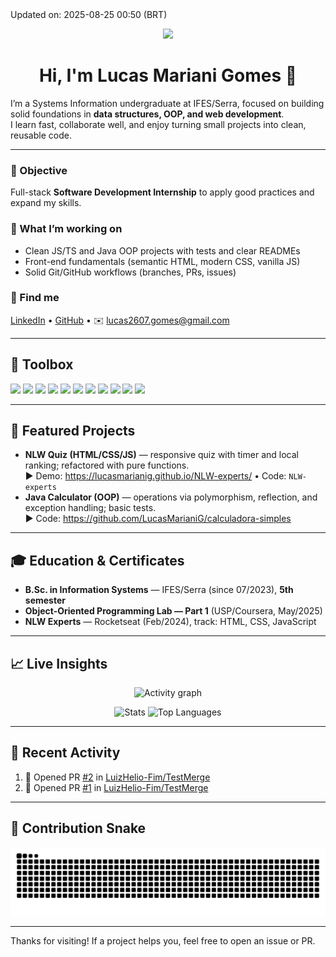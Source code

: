 <!-- This line is auto-edited by an Action -->
<!--UPDATE--> Updated on: 2025-08-25 00:50 (BRT)

<p align="center">
  <img src="https://readme-typing-svg.demolab.com?font=Fira+Code&size=22&pause=1200&center=true&vCenter=true&width=980&lines=SI+Undergrad+%40+IFES+Serra+(5th+semester);Full-Stack+Internship+Track;HTML+%2F+CSS+%2F+JavaScript+%2F+Java+%2F+SQL" />
</p>

<h1 align="center">Hi, I'm <b>Lucas Mariani Gomes</b> 👋</h1>

I’m a Systems Information undergraduate at IFES/Serra, focused on building solid foundations in **data structures, OOP, and web development**.  
I learn fast, collaborate well, and enjoy turning small projects into clean, reusable code.

---

### 🎯 Objective
Full-stack **Software Development Internship** to apply good practices and expand my skills.

### 🧭 What I’m working on
- Clean JS/TS and Java OOP projects with tests and clear READMEs  
- Front-end fundamentals (semantic HTML, modern CSS, vanilla JS)  
- Solid Git/GitHub workflows (branches, PRs, issues)

### 🔗 Find me
[LinkedIn](https://www.linkedin.com/in/lucas-mariani-gomes-34377a231) • [GitHub](https://github.com/LucasMarianiG) • ✉️ lucas2607.gomes@gmail.com

---

## 🧰 Toolbox
<p>
  <img height="28" src="https://img.shields.io/badge/Java-007396?logo=java&logoColor=white"/>
  <img height="28" src="https://img.shields.io/badge/JavaScript-F7DF1E?logo=javascript&logoColor=000"/>
  <img height="28" src="https://img.shields.io/badge/TypeScript-3178C6?logo=typescript&logoColor=white"/>
  <img height="28" src="https://img.shields.io/badge/HTML5-E34F26?logo=html5&logoColor=white"/>
  <img height="28" src="https://img.shields.io/badge/CSS3-1572B6?logo=css3&logoColor=white"/>
  <img height="28" src="https://img.shields.io/badge/SQL-336791?logo=postgresql&logoColor=white"/>
  <img height="28" src="https://img.shields.io/badge/AWS-(basics)-232F3E?logo=amazonaws&logoColor=white"/>
  <img height="28" src="https://img.shields.io/badge/Git-F05032?logo=git&logoColor=white"/>
  <img height="28" src="https://img.shields.io/badge/GitHub-181717?logo=github&logoColor=white"/>
  <img height="28" src="https://img.shields.io/badge/Linux-000000?logo=linux&logoColor=white"/>
  <img height="28" src="https://img.shields.io/badge/Windows-0078D6?logo=windows&logoColor=white"/>
</p>

---

## 🧪 Featured Projects
- **NLW Quiz (HTML/CSS/JS)** — responsive quiz with timer and local ranking; refactored with pure functions.  
  ▶ Demo: https://lucasmarianig.github.io/NLW-experts/ • Code: `NLW-experts`
- **Java Calculator (OOP)** — operations via polymorphism, reflection, and exception handling; basic tests.  
  ▶ Code: https://github.com/LucasMarianiG/calculadora-simples

---

## 🎓 Education & Certificates
- **B.Sc. in Information Systems** — IFES/Serra (since 07/2023), **5th semester**  
- **Object-Oriented Programming Lab — Part 1** (USP/Coursera, May/2025)  
- **NLW Experts** — Rocketseat (Feb/2024), track: HTML, CSS, JavaScript

---

## 📈 Live Insights
<p align="center">
  <img src="https://github-readme-activity-graph.vercel.app/graph?username=LucasMarianiG&theme=github-dark&hide_border=true" alt="Activity graph"/>
</p>

<p align="center">
  <img src="https://github-readme-stats.vercel.app/api?username=LucasMarianiG&show_icons=true&theme=github_dark&hide_border=true&include_all_commits=true&count_private=true" alt="Stats"/>
  <img src="https://github-readme-stats.vercel.app/api/top-langs/?username=LucasMarianiG&layout=compact&langs_count=8&theme=github_dark&hide_border=true" alt="Top Languages"/>
</p>

<!--
## 🏆 Trophies
<p align="center">
  <img src="https://github-profile-trophy.vercel.app/?username=LucasMarianiG&theme=onedark&no-frame=true&no-bg=true&row=1&column=6" alt="Trophies"/>
</p>
-->

---

## 🔔 Recent Activity
<!--START_SECTION:activity-->
1. 💪 Opened PR [#2](https://github.com//LuizHelio-Fim/TestMerge/pull/2) in [LuizHelio-Fim/TestMerge](https://github.com//LuizHelio-Fim/TestMerge)
2. 💪 Opened PR [#1](https://github.com//LuizHelio-Fim/TestMerge/pull/1) in [LuizHelio-Fim/TestMerge](https://github.com//LuizHelio-Fim/TestMerge)
<!--END_SECTION:activity-->

---

## 🐍 Contribution Snake
![snake](https://raw.githubusercontent.com/LucasMarianiG/LucasMarianiG/output/snake-dark.svg)

---

Thanks for visiting! If a project helps you, feel free to open an issue or PR.
